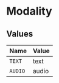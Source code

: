 # Modality


## Values

| Name    | Value   |
| ------- | ------- |
| `TEXT`  | text    |
| `AUDIO` | audio   |